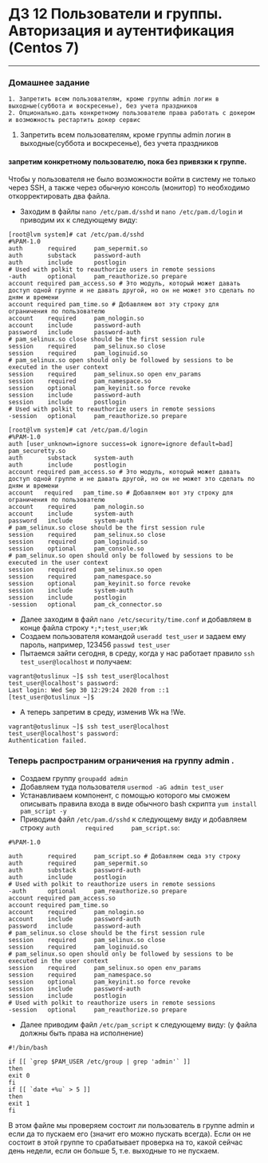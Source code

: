 # ДЗ 12 Пользователи и группы. Авторизация и аутентификация  (Centos 7)
-----------------------------------------------------------------------
### Домашнее задание

    1. Запретить всем пользователям, кроме группы admin логин в выходные(суббота и воскресенье), без учета праздников
    2. Опционально.дать конкретному пользователю права работать с докером и возможность рестартить докер сервис

1. Запретить всем пользователям, кроме группы admin логин в выходные(суббота и воскресенье), без учета праздников

#### запретим конкретному пользователю, пока без привязки к группе.

Чтобы у пользователя не было возможности войти в систему не только через SSH, а также через обычную консоль (монитор) то необходимо откорректировать два файла.

- Заходим в файлы ```nano /etc/pam.d/sshd``` и ```nano /etc/pam.d/login``` и приводим их к следующему виду:
```
[root@lvm system]# cat /etc/pam.d/sshd
#%PAM-1.0
auth       required     pam_sepermit.so
auth       substack     password-auth
auth       include      postlogin
# Used with polkit to reauthorize users in remote sessions
-auth      optional     pam_reauthorize.so prepare
account required pam_access.so # Это модуль, который может давать доступ одной группе и не давать другой, но он не может это сделать по дням и времени
account required pam_time.so # Добавляем вот эту строку для ограничения по пользователю
account    required     pam_nologin.so
account    include      password-auth
password   include      password-auth
# pam_selinux.so close should be the first session rule
session    required     pam_selinux.so close
session    required     pam_loginuid.so
# pam_selinux.so open should only be followed by sessions to be executed in the user context
session    required     pam_selinux.so open env_params
session    required     pam_namespace.so
session    optional     pam_keyinit.so force revoke
session    include      password-auth
session    include      postlogin
# Used with polkit to reauthorize users in remote sessions
-session   optional     pam_reauthorize.so prepare
```
```
[root@lvm system]# cat /etc/pam.d/login
#%PAM-1.0
auth [user_unknown=ignore success=ok ignore=ignore default=bad] pam_securetty.so
auth       substack     system-auth
auth       include      postlogin
account required pam_access.so # Это модуль, который может давать доступ одной группе и не давать другой, но он не может это сделать по дням и времени
account   required   pam_time.so # Добавляем вот эту строку для ограничения по пользователю
account    required     pam_nologin.so
account    include      system-auth
password   include      system-auth
# pam_selinux.so close should be the first session rule
session    required     pam_selinux.so close
session    required     pam_loginuid.so
session    optional     pam_console.so
# pam_selinux.so open should only be followed by sessions to be executed in the user context
session    required     pam_selinux.so open
session    required     pam_namespace.so
session    optional     pam_keyinit.so force revoke
session    include      system-auth
session    include      postlogin
-session   optional     pam_ck_connector.so
```

- Далее заходим в файл ```nano /etc/security/time.conf``` и добавляем в конце файла строку ```*;*;test_user;Wk```
- Создаем пользователя командой ```useradd test_user``` и задаем ему пароль, например, 123456 ```passwd test_user```
- Пытаемся зайти сегодня, в среду, когда у нас работает правило ```ssh test_user@localhost``` и получаем:
```
vagrant@otuslinux ~]$ ssh test_user@localhost
test_user@localhost's password:
Last login: Wed Sep 30 12:29:24 2020 from ::1
[test_user@otuslinux ~]$

```
- А теперь запретим в среду, изменив Wk на !We.

```
vagrant@otuslinux ~]$ ssh test_user@localhost
test_user@localhost's password:
Authentication failed.
```

### Теперь распространим ограничения на группу admin .

- Создаем группу ```groupadd admin```
- Добавляем туда пользователя ```usermod -aG admin test_user```
- Устанавливаем компонент, с помощью которого мы сможем описывать правила входа в виде обычного bash скрипта ```yum install pam_script -y```
- Приводим файл ```/etc/pam.d/sshd``` к следующему виду и добавляем строку ```auth       required     pam_script.so```:
```
#%PAM-1.0

auth       required     pam_script.so # Добавляем сюда эту строку
auth       required     pam_sepermit.so
auth       substack     password-auth
auth       include      postlogin
# Used with polkit to reauthorize users in remote sessions
-auth      optional     pam_reauthorize.so prepare
account required pam_access.so
account required pam_time.so
account    required     pam_nologin.so
account    include      password-auth
password   include      password-auth
# pam_selinux.so close should be the first session rule
session    required     pam_selinux.so close
session    required     pam_loginuid.so
# pam_selinux.so open should only be followed by sessions to be executed in the user context
session    required     pam_selinux.so open env_params
session    required     pam_namespace.so
session    optional     pam_keyinit.so force revoke
session    include      password-auth
session    include      postlogin
# Used with polkit to reauthorize users in remote sessions
-session   optional     pam_reauthorize.so prepare
```
- Далее приводим файл ```/etc/pam_script``` к следующему виду: (у файла должны быть права на исполнение)
```
#!/bin/bash

if [[ `grep $PAM_USER /etc/group | grep 'admin'` ]]
then
exit 0
fi
if [[ `date +%u` > 5 ]]
then
exit 1
fi
```
В этом файле мы проверяем состоит ли пользователь в группе admin и если да то пускаем его (значит его можно пускать всегда). Если он не состоит в этой группе то срабатывает проверка на то, какой сейчас день недели, если он больше 5, т.е. выходные то не пускаем.
